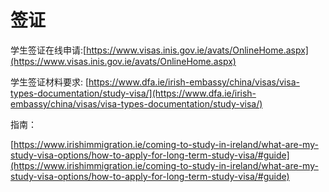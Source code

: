 # 签证

学生签证在线申请:[https://www.visas.inis.gov.ie/avats/OnlineHome.aspx](https://www.visas.inis.gov.ie/avats/OnlineHome.aspx) 

学生签证材料要求: [https://www.dfa.ie/irish-embassy/china/visas/visa-types-documentation/study-visa/](https://www.dfa.ie/irish-embassy/china/visas/visa-types-documentation/study-visa/)

指南：

[https://www.irishimmigration.ie/coming-to-study-in-ireland/what-are-my-study-visa-options/how-to-apply-for-long-term-study-visa/#guide](https://www.irishimmigration.ie/coming-to-study-in-ireland/what-are-my-study-visa-options/how-to-apply-for-long-term-study-visa/#guide)